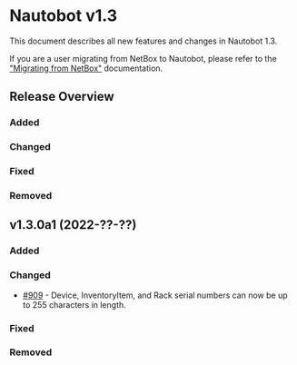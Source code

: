 # Nautobot v1.3

This document describes all new features and changes in Nautobot 1.3.

If you are a user migrating from NetBox to Nautobot, please refer to the ["Migrating from NetBox"](../installation/migrating-from-netbox.md) documentation.

## Release Overview

### Added

### Changed

### Fixed

### Removed

## v1.3.0a1 (2022-??-??)

### Added

### Changed

- [#909](https://github.com/nautobot/nautobot/issues/909) - Device, InventoryItem, and Rack serial numbers can now be up to 255 characters in length.

### Fixed

### Removed
